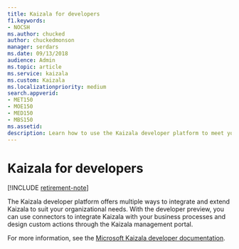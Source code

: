 ```yaml
---
title: Kaizala for developers
f1.keywords:
- NOCSH
ms.author: chucked
author: chuckedmonson
manager: serdars
ms.date: 09/13/2018
audience: Admin
ms.topic: article
ms.service: kaizala
ms.custom: Kaizala
ms.localizationpriority: medium
search.appverid:
- MET150
- MOE150
- MED150
- MBS150
ms.assetid: 
description: Learn how to use the Kaizala developer platform to meet your organizational needs.
---
```


# Kaizala for developers

[!INCLUDE [retirement-note](includes/retirement-note.md)]

The Kaizala developer platform offers multiple ways to integrate and extend Kaizala to suit your organizational needs. With the developer preview, you can use connectors to integrate Kaizala with your business processes and design custom actions through the Kaizala management portal.

For more information, see the [Microsoft Kaizala developer documentation](/kaizala/developer-platform).

